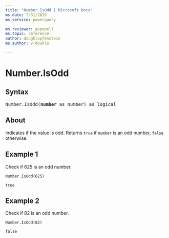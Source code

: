```yaml
---
title: "Number.IsOdd | Microsoft Docs"
ms.date: 7/31/2019
ms.service: powerquery

ms.reviewer: gepopell
ms.topic: reference
author: dougklopfenstein
ms.author: v-douklo

---
```

# Number.IsOdd

## Syntax

<pre>
Number.IsOdd(<b>number</b> as number) as logical  
</pre>

## About  
Indicates if the value is odd. Returns `true` if `number` is an odd number, `false` otherwise.

## Example 1
Check if 625 is an odd number.

```powerquery-m
Number.IsOdd(625)
```

`true`

## Example 2
Check if 82 is an odd number.

```powerquery-m
Number.IsOdd(82)
```

`false`


